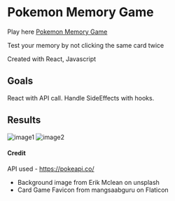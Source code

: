 # Pokemon Memory Game

Play here [Pokemon Memory Game](https://yhbe.github.io/PokemonMemoryGame/)

Test your memory by not clicking the same card twice

Created with React, Javascript

## Goals
React with API call. Handle SideEffects with hooks.

## Results

![image1](https://user-images.githubusercontent.com/101876022/214943681-087f7bad-93cb-4d83-bb4a-01c2b377820f.png)
![image2](https://user-images.githubusercontent.com/101876022/214943734-9e75a956-d29e-4f7f-8638-e91ebdd9255f.png)

#### Credit
  API used - https://pokeapi.co/
- Background image from Erik Mclean on unsplash
- Card Game Favicon from mangsaabguru on Flaticon

